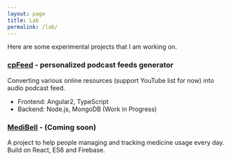 ```yaml
---
layout: page
title: Lab
permalink: /lab/
---
```


Here are some experimental projects that I am working on.

### <span class="mega-octicon octicon-beaker"></span> [cpFeed](http://cpfeed.carlosliu.net) - personalized podcast feeds generator

Converting various online resources (support YouTube list for now) into audio podcast feed.

- Frontend: Angular2, TypeScript
- Backend: Node.js, MongoDB (Work in Progress)

### <span class="mega-octicon octicon-beaker"></span> [MediBell](http://medibell.carlosliu.net) - (Coming soon)

A project to help people managing and tracking medicine usage every day. Build on React, ES6 and Firebase.
